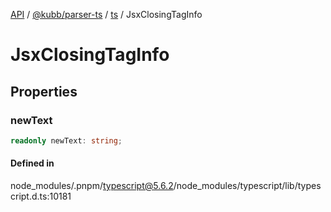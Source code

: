 [API](../../../../../packages.md) / [@kubb/parser-ts](../../../index.md) / [ts](../index.md) / JsxClosingTagInfo

# JsxClosingTagInfo

## Properties

### newText

```ts
readonly newText: string;
```

#### Defined in

node\_modules/.pnpm/typescript@5.6.2/node\_modules/typescript/lib/typescript.d.ts:10181
